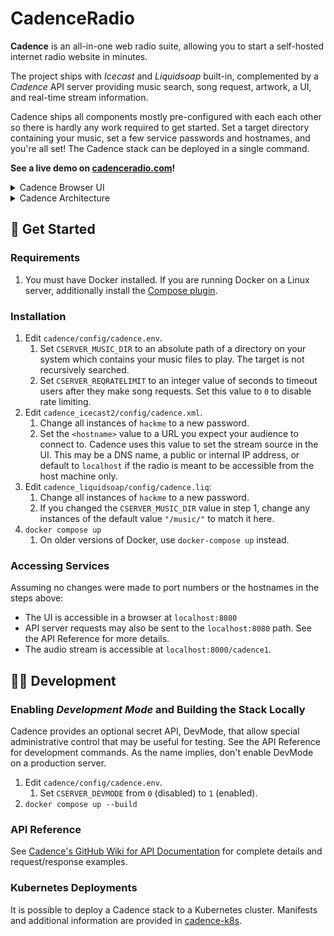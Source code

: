 # CadenceRadio

**Cadence** is an all-in-one web radio suite, allowing you to start a self-hosted internet radio website in minutes.

The project ships with _Icecast_ and _Liquidsoap_ built-in, complemented by a _Cadence_ API server providing music search, song request, artwork, a UI, and real-time stream information. 

Cadence ships all components mostly pre-configured with each each other so there is hardly any work required to get started. Set a target directory containing your music, set a few service passwords and hostnames, and you're all set! The Cadence stack can be deployed in a single command.

**See a live demo on [cadenceradio.com](https://cadenceradio.com/)!**

<details>
<summary>Cadence Browser UI</summary>

![image](https://user-images.githubusercontent.com/17265041/214758418-8002cd64-2e3b-4a17-9104-1ad29d20ded6.png)

</details>

<details>
<summary>Cadence Architecture</summary>

![cadence5 architecture](https://user-images.githubusercontent.com/17265041/185465196-66fc2249-e43a-46f7-a12f-dbde9aaf8172.png)

</details>

## 🏃 Get Started

### Requirements
1. You must have Docker installed. If you are running Docker on a Linux server, additionally install the [Compose plugin](https://docs.docker.com/compose/install/linux/).

### Installation
1. Edit `cadence/config/cadence.env`.
   1. Set `CSERVER_MUSIC_DIR` to an absolute path of a directory on your system which contains your music files to play. The target is not recursively searched.
   2. Set `CSERVER_REQRATELIMIT` to an integer value of seconds to timeout users after they make song requests. Set this value to `0` to disable rate limiting.
2. Edit `cadence_icecast2/config/cadence.xml`.
   1. Change all instances of `hackme` to a new password.
   2. Set the `<hostname>` value to a URL you expect your audience to connect to. Cadence uses this value to set the stream source in the UI. This may be a DNS name, a public or internal IP address, or default to `localhost` if the radio is meant to be accessible from the host machine only.
3. Edit `cadence_liquidsoap/config/cadence.liq`:
   1. Change all instances of `hackme` to a new password.
   2. If you changed the `CSERVER_MUSIC_DIR` value in step 1, change any instances of the default value `"/music/"` to match it here.
4. `docker compose up`
   1. On older versions of Docker, use `docker-compose up` instead.

### Accessing Services
Assuming no changes were made to port numbers or the hostnames in the steps above:

- The UI is accessible in a browser at `localhost:8080`
- API server requests may also be sent to the `localhost:8080` path. See the API Reference for more details.
- The audio stream is accessible at `localhost:8000/cadence1`.

## 👩‍💻 Development

### Enabling _Development Mode_ and Building the Stack Locally
Cadence provides an optional secret API, DevMode, that allow special administrative control that may be useful for testing. See the API Reference for development commands. As the name implies, don't enable DevMode on a production server. 

1. Edit `cadence/config/cadence.env`.
   1. Set `CSERVER_DEVMODE` from `0` (disabled) to `1` (enabled).
2. `docker compose up --build`

### API Reference
See [Cadence's GitHub Wiki for API Documentation](https://github.com/kenellorando/cadence/wiki/API-Reference) for complete details and request/response examples.

### Kubernetes Deployments
It is possible to deploy a Cadence stack to a Kubernetes cluster. Manifests and additional information are provided in [cadence-k8s](https://github.com/kenellorando/cadence-k8s).
